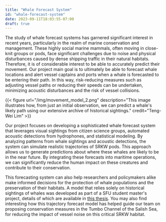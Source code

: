 ```yaml
---
title: "Whale Forecast System"
id: "whale-forecast-system"
date: 2023-09-11T18:03:55-07:00
draft: true
---
```


The study of whale forecast systems has garnered significant interest in recent years, particularly in the realm of marine conservation and management. These highly social marine mammals, often moving in close-knit groups or pods, face significant challenges due to noise and physical disturbances caused by dense shipping traffic in their natural habitats. Therefore, it is of considerable interest to be able to accurately predict their movement. Our project main goal is to ultimately be able to forecast whale locations and alert vessel captains and ports when a whale is forecasted to be entering their path. In this way, risk-reducing measures such as adjusting vessel paths or reducing their speeds can be undertaken, minimizing acoustic disturbances and the risk of vessel collisions.  

{{< figure url="/img/movement_model_2.png" description="This image illustrates how, from just an initial observation, we can predict a whale's likely path using our extensive archive of historical sightings." credit="Teng-Wei Lim" >}}

Our project focuses on developing a sophisticated whale forecast system that leverages visual sightings from citizen science groups, automated acoustic detections from hydrophones, and statistical modeling. By analyzing patterns from whale sightings and acoustic detections, the system can simulate realistic trajectories of SRKW pods. This approach allows us to generate predictions about where these whales are likely to be in the near future. By integrating these forecasts into maritime operations, we can significantly reduce the human impact on these creatures and contribute to their conservation.

This forecasting system can also help researchers and policymakers alike make informed decisions for the protection of whale populations and the preservation of their habitats. A model that relies solely on historical sightings of whales was developed as part of a SFU student master's project, details of which are available in [this thesis](https://theses.lib.sfu.ca/file/thesis/7791). You may also find interesting how this trajectory forecast model has helped guide our team on proposing conservation measures in the Tumbo Channel of the Salish Sea, for reducing the impact of vessel noise on this critical SRKW habitat.